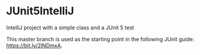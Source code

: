 # JUnit5IntelliJ
IntelliJ project with a simple class and a JUnit 5 test

This master branch is used as the starting point in the following JUnit guide: https://bit.ly/2lNDmxA.
